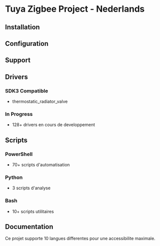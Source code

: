 # Tuya Zigbee Project - Nederlands

## Installation

## Configuration

## Support

## Drivers

### SDK3 Compatible
- thermostatic_radiator_valve

### In Progress
- 128+ drivers en cours de developpement

## Scripts

### PowerShell
- 70+ scripts d'automatisation

### Python
- 3 scripts d'analyse

### Bash
- 10+ scripts utilitaires

## Documentation

Ce projet supporte 10 langues differentes pour une accessibilite maximale.

